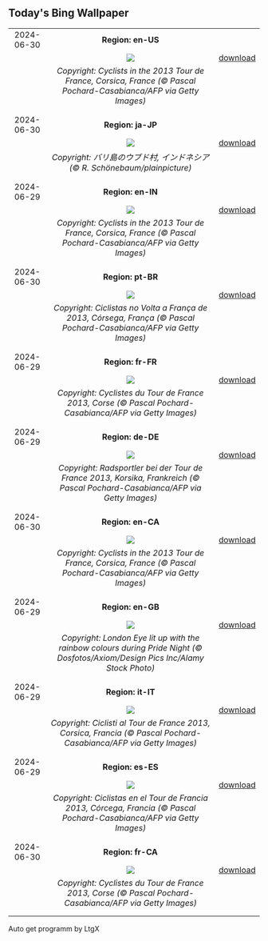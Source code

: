 ## Today's Bing Wallpaper
|      |      |      |
| :----: | :----: | :----: |
|2024-06-30|**Region: en-US**||
||![](https://www.bing.com/th?id=OHR.TourCorsica_EN-US3437831281_UHD.jpg&pid=hp&w=1152&h=648&rs=1&c=4)| [download](https://www.bing.com/th?id=OHR.TourCorsica_EN-US3437831281_UHD.jpg)|
||*Copyright: Cyclists in the 2013 Tour de France, Corsica, France (© Pascal Pochard-Casabianca/AFP via Getty Images)*
||
|||
|2024-06-30|**Region: ja-JP**||
||![](https://www.bing.com/th?id=OHR.UbudBali_JA-JP9425870638_UHD.jpg&pid=hp&w=1152&h=648&rs=1&c=4)| [download](https://www.bing.com/th?id=OHR.UbudBali_JA-JP9425870638_UHD.jpg)|
||*Copyright: バリ島のウブド村, インドネシア (© R. Schönebaum/plainpicture)*
||
|||
|2024-06-29|**Region: en-IN**||
||![](https://www.bing.com/th?id=OHR.TourCorsica_EN-IN1515947386_UHD.jpg&pid=hp&w=1152&h=648&rs=1&c=4)| [download](https://www.bing.com/th?id=OHR.TourCorsica_EN-IN1515947386_UHD.jpg)|
||*Copyright: Cyclists in the 2013 Tour de France, Corsica, France (© Pascal Pochard-Casabianca/AFP via Getty Images)*
||
|||
|2024-06-30|**Region: pt-BR**||
||![](https://www.bing.com/th?id=OHR.TourCorsica_PT-BR5751262525_UHD.jpg&pid=hp&w=1152&h=648&rs=1&c=4)| [download](https://www.bing.com/th?id=OHR.TourCorsica_PT-BR5751262525_UHD.jpg)|
||*Copyright: Ciclistas no Volta a França de 2013, Córsega, França (© Pascal Pochard-Casabianca/AFP via Getty Images)*
||
|||
|2024-06-29|**Region: fr-FR**||
||![](https://www.bing.com/th?id=OHR.TourCorsica_FR-FR6133264090_UHD.jpg&pid=hp&w=1152&h=648&rs=1&c=4)| [download](https://www.bing.com/th?id=OHR.TourCorsica_FR-FR6133264090_UHD.jpg)|
||*Copyright: Cyclistes du Tour de France 2013, Corse (© Pascal Pochard-Casabianca/AFP via Getty Images)*
||
|||
|2024-06-29|**Region: de-DE**||
||![](https://www.bing.com/th?id=OHR.TourCorsica_DE-DE8597193744_UHD.jpg&pid=hp&w=1152&h=648&rs=1&c=4)| [download](https://www.bing.com/th?id=OHR.TourCorsica_DE-DE8597193744_UHD.jpg)|
||*Copyright: Radsportler bei der Tour de France 2013, Korsika, Frankreich (© Pascal Pochard-Casabianca/AFP via Getty Images)*
||
|||
|2024-06-30|**Region: en-CA**||
||![](https://www.bing.com/th?id=OHR.TourCorsica_EN-CA6661370949_UHD.jpg&pid=hp&w=1152&h=648&rs=1&c=4)| [download](https://www.bing.com/th?id=OHR.TourCorsica_EN-CA6661370949_UHD.jpg)|
||*Copyright: Cyclists in the 2013 Tour de France, Corsica, France (© Pascal Pochard-Casabianca/AFP via Getty Images)*
||
|||
|2024-06-29|**Region: en-GB**||
||![](https://www.bing.com/th?id=OHR.LondonPride2024_EN-GB1799367171_UHD.jpg&pid=hp&w=1152&h=648&rs=1&c=4)| [download](https://www.bing.com/th?id=OHR.LondonPride2024_EN-GB1799367171_UHD.jpg)|
||*Copyright: London Eye lit up with the rainbow colours during Pride Night (© Dosfotos/Axiom/Design Pics Inc/Alamy Stock Photo)*
||
|||
|2024-06-29|**Region: it-IT**||
||![](https://www.bing.com/th?id=OHR.TourCorsica_IT-IT2275929155_UHD.jpg&pid=hp&w=1152&h=648&rs=1&c=4)| [download](https://www.bing.com/th?id=OHR.TourCorsica_IT-IT2275929155_UHD.jpg)|
||*Copyright: Ciclisti al Tour de France 2013, Corsica, Francia (© Pascal Pochard-Casabianca/AFP via Getty Images)*
||
|||
|2024-06-29|**Region: es-ES**||
||![](https://www.bing.com/th?id=OHR.TourCorsica_ES-ES5232054569_UHD.jpg&pid=hp&w=1152&h=648&rs=1&c=4)| [download](https://www.bing.com/th?id=OHR.TourCorsica_ES-ES5232054569_UHD.jpg)|
||*Copyright: Ciclistas en el Tour de Francia 2013, Córcega, Francia (© Pascal Pochard-Casabianca/AFP via Getty Images)*
||
|||
|2024-06-30|**Region: fr-CA**||
||![](https://www.bing.com/th?id=OHR.TourCorsica_FR-CA4580963850_UHD.jpg&pid=hp&w=1152&h=648&rs=1&c=4)| [download](https://www.bing.com/th?id=OHR.TourCorsica_FR-CA4580963850_UHD.jpg)|
||*Copyright: Cyclistes du Tour de France 2013, Corse (© Pascal Pochard-Casabianca/AFP via Getty Images)*
||
|||

Auto get programm by LtgX
